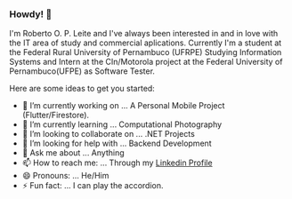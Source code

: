 ### Howdy! 👋
I'm Roberto O. P. Leite and I've always been interested in and in love with the IT area of study and commercial aplications.
Currently I'm a student at the Federal Rural University of Pernambuco (UFRPE) Studying Information Systems and Intern at
the CIn/Motorola project at the Federal University of Pernambuco(UFPE) as Software Tester.

Here are some ideas to get you started:

- 🔭 I’m currently working on ... A Personal Mobile Project (Flutter/Firestore).
- 🌱 I’m currently learning ... Computational Photography 
- 👯 I’m looking to collaborate on ... .NET Projects
- 🤔 I’m looking for help with ... Backend Development
- 💬 Ask me about ... Anything
- 📫 How to reach me: ... Through my [Linkedin Profile](https://www.linkedin.com/in/roberto-leite-1899091b2/)
- 😄 Pronouns: ... He/Him
- ⚡ Fun fact: ... I can play the accordion.

